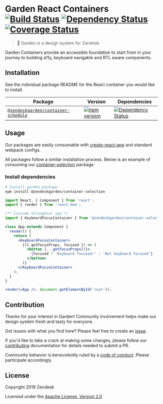 # Garden React Containers [![Build Status](https://img.shields.io/travis/zendeskgarden/react-containers/master.svg?style=flat-square)](https://travis-ci.com/zendeskgarden/react-containers) [![Dependency Status](https://img.shields.io/david/dev/zendeskgarden/react-containers.svg?style=flat-square)](https://david-dm.org/zendeskgarden/react-containers?type=dev) [![Coverage Status](https://img.shields.io/coveralls/github/zendeskgarden/react-containers/master.svg?style=flat-square)](https://coveralls.io/github/zendeskgarden/react-containers) <!-- markdownlint-disable -->

<!-- markdownlint-enable -->

> :seedling: Garden is a design system for Zendesk

Garden Containers provide an accessible foundation to start from in your journey to building a11y,
keyboard navigable and RTL aware components.

## Installation

See the individual package README for the React container you would like
to install.

| Package                                                  | Version                                                   | Dependencies                                                                 |
| -------------------------------------------------------- | --------------------------------------------------------- | ---------------------------------------------------------------------------- |
| [`@zendeskgarden/container-schedule`](packages/schedule) | [![npm version][schedule npm version]][schedule npm link] | [![Dependency Status][schedule dependency status]][schedule dependency link] |

[schedule npm version]: https://img.shields.io/npm/v/@zendeskgarden/container-schedule.svg?style=flat-square
[schedule npm link]: https://www.npmjs.com/package/@zendeskgarden/container-schedule
[schedule dependency status]: https://img.shields.io/david/zendeskgarden/react-containers.svg?path=packages/schedule&style=flat-square
[schedule dependency link]: https://david-dm.org/zendeskgarden/react-containers?path=packages/schedule

## Usage

Our packages are easily consumable with [create-react-app](https://github.com/facebook/create-react-app)
and standard webpack configs.

All packages follow a similar installation process. Below is an example of
consuming our [container-selection](https://www.npmjs.com/package/@zendeskgarden/container-selection)
package.

### Install dependencies

```sh
# Install garden package
npm install @zendeskgarden/container-selection
```

```jsx
import React, { Component } from 'react';
import { render } from 'react-dom';

/** Consume throughout app */
import { KeyboardFocusContainer } from '@zendeskgarden/container-selection';

class App extends Component {
  render() {
    return (
      <KeyboardFocusContainer>
        {({ getFocusProps, focused }) => (
          <button {...getFocusProps()}>
            {focused ? 'Keyboard focused!' : 'Not keyboard focused'}
          </button>
        )}
      </KeyboardFocusContainer>
    );
  }
}

render(<App />, document.getElementById('root'));
```

## Contribution

Thanks for your interest in Garden! Community involvement helps make our
design system fresh and tasty for everyone.

Got issues with what you find here? Please feel free to create an
[issue](https://github.com/zendeskgarden/react-containers/issues/new).

If you'd like to take a crack at making some changes, please follow our
[contributing](.github/CONTRIBUTING.md) documentation for details
needed to submit a PR.

Community behavior is benevolently ruled by a [code of
conduct](.github/CODE_OF_CONDUCT.md). Please participate accordingly.

## License

Copyright 2019 Zendesk

Licensed under the [Apache License, Version 2.0](LICENSE.md)
